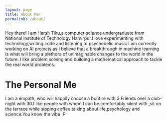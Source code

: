 ```yaml
---
layout: page
title: About Me!
permalink: /about/
---
```



Hey there! I am Harsh Tiku,a computer science undergraduate from National Institute of Technology Hamirpur.I love experimenting with technology,writing code and listening to psychedelic music.I am currently working on AI projects as I believe that a breakthrough in machine learning is what will bring a plethora of unimaginable changes to the world in the future. I like problem solving and building a mathematical approach to tackle the real world problems. 

<h1>The Personal Me</h1>
I am a empath, who will happily choose a bonfire with 3 Friends over a club-night with 30.I like people with whom I can be comfortably silent with ,sit on the terrace while sipping coffee talking about life,psychology and science.You know the vibe :P 
